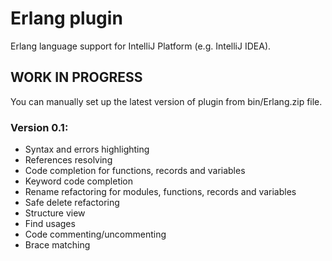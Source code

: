 # Erlang plugin
Erlang language support for IntelliJ Platform (e.g. IntelliJ IDEA).
## WORK IN PROGRESS

You can manually set up the latest version of plugin from bin/Erlang.zip file.

### Version 0.1:
* Syntax and errors highlighting
* References resolving
* Code completion for functions, records and variables
* Keyword code completion
* Rename refactoring for modules, functions, records and variables
* Safe delete refactoring
* Structure view
* Find usages
* Code commenting/uncommenting
* Brace matching
